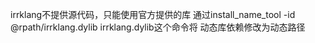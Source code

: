 irrklang不提供源代码，只能使用官方提供的库
通过install_name_tool -id @rpath/irrklang.dylib irrklang.dylib这个命令将
动态库依赖修改为动态路径
